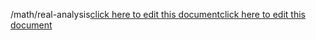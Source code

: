 /math/real-analysis<a href="https://github.com/BotParty/homelab_status_page/blob/main/math/real-analysis">click here to edit this document</a><a href="https://github.com/BotParty/homelab_status_page/blob/main/src//math/real-analysis">click here to edit this document</a>